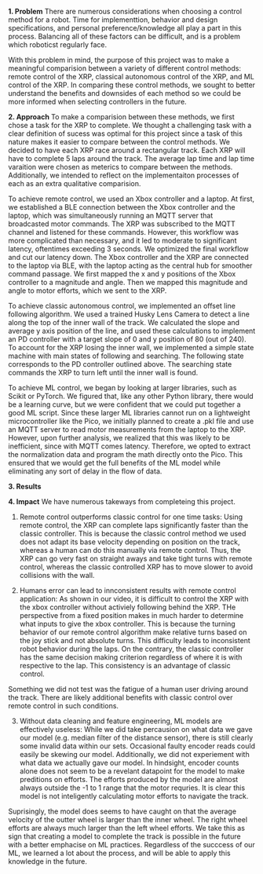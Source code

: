 **1. Problem**
There are numerous considerations when choosing a control method for a robot. Time for implementtion, behavior and design specifications, and personal preference/knowledge all play a part in this process. Balancing all of these factors can be difficult, and is a problem which roboticst regularly face. 

With this problem in mind, the purpose of this project was to make a meaningful comparision between a variety of different control methods: remote control of the XRP, classical autonomous control of the XRP, and ML control of the XRP. In comparing these control methods, we sought to better understand the benefits and downsides of each method so we could be more informed when selecting controllers in the future. 

**2. Approach**
To make a comparision between these methods, we first chose a task for the XRP to complete. We thought a challenging task with a clear definition of sucess was optimal for this project since a task of this nature makes it easier to compare between the control methods. We decided to have each XRP race around a rectangular track. Each XRP will have to complete 5 laps around the track. The average lap time and lap time varaition were chosen as meterics to compare between the methods. Additionally, we intended to reflect on the implementaiton processes of each as an extra qualitative comparision. 

To achieve remote control, we used an Xbox controller and a laptop. At first, we established a BLE connection between the Xbox controller and the laptop, which was simultaneously running an MQTT server that broadcasted motor commands. The XRP was subscribed to the MQTT channel and listened for these commands. However, this workflow was more complicated than necessary, and it led to moderate to significant latency, oftentimes exceeding 3 seconds. We optimized the final workflow and cut our latency down. The Xbox controller and the XRP are connected to the laptop via BLE, with the laptop acting as the central hub for smoother command passage. We first mapped the x and y positions of the Xbox controller to a magnitude and angle. Then we mapped this magnitude and angle to motor efforts, which we sent to the XRP. 

To achieve classic autonomous control, we implemented an offset line following algorithm. We used a trained Husky Lens Camera to detect a line along the top of the inner wall of the track. We calculated the slope and average y axis position of the line, and used these calculations to implement an PD controller with a target slope of 0 and y position of 80 (out of 240). To account for the XRP losing the inner wall, we implemented a simple state machine with main states of following and searching. The following state corresponds to the PD controller outlined above. The searching state commands the XRP to turn left until the inner wall is found. 

To achieve ML control, we began by looking at larger libraries, such as Scikit or PyTorch. We figured that, like any other Python library, there would be a learning curve, but we were confident that we could put together a good ML script. Since these larger ML libraries cannot run on a lightweight microcontroller like the Pico, we initially planned to create a .pkl file and use an MQTT server to read motor measurements from the laptop to the XRP. However, upon further analysis, we realized that this was likely to be inefficient, since with MQTT comes latency. Therefore, we opted to extract the normalization data and program the math directly onto the Pico. This ensured that we would get the full benefits of the ML model while eliminating any sort of delay in the flow of data. 

**3. Results**

**4. Impact**
We have numerous takeways from completeing this project.

1. Remote control outperforms classic control for one time tasks: 
Using remote control, the XRP can complete laps significantly faster than the classic controller. This is because the classic control method we used does not adapt its base velocity depending on position on the track, whereas a human can do this manually via remote control. Thus, the XRP can go very fast on straight aways and take tight turns with remote control, whereas the classic controlled XRP has to move slower to avoid collisions with the wall. 

2. Humans error can lead to innconsistent results with remote control application:
As shown in our video, it is difficult to control the XRP with the xbox controller without activiely following behind the XRP. THe perspective from a fixed position makes in much harder to determine what inputs to give the xbox controller. This is because the turning behavior of our remote control algorithm make relative turns based on the joy stick and not absolute turns. This difficulty leads to inconsistent robot behavior during the laps. On the contrary, the classic controller has the same decision making criterion regardless of where it is with respective to the lap. This consistency is an advantage of classic control. 

Something we did not test was the fatigue of a human user driving around the track. There are likely additional benefits with classic control over remote control in such conditions. 

3. Without data cleaning and feature engineering, ML models are effectively useless:
While we did take percausion on what data we gave our model (e.g. median filter of the distance sensor), there is still clearly some invalid data within our sets. Occasional faulty encoder reads could easily be skewing our model. Additionally, we did not experiement with what data we actually gave our model. In hindsight, encoder counts alone does not seem to be a revelant datapoint for the model to make preditions on efforts. The efforts produced by the model are almost always outside the -1 to 1 range that the motor requries. It is clear this model is not inteligently calculating motor efforts to navigate the track. 

Suprisingly, the model does seems to have caught on that the average velocity of the outter wheel is larger than the inner wheel. The right wheel efforts are always much larger than the left wheel efforts. We take this as sign that creating a model to complete the track is possible in the future with a better emphacise on ML practices. Regardless of the succcess of our ML, we learned a lot about the process, and will be able to apply this knowledge in the future. 

